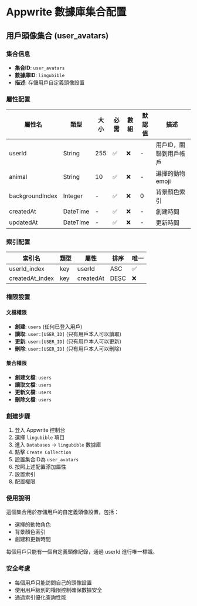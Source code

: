 # Appwrite 數據庫集合配置

## 用戶頭像集合 (user_avatars)

### 集合信息
- **集合ID**: `user_avatars`
- **數據庫ID**: `lingubible`
- **描述**: 存儲用戶自定義頭像設置

### 屬性配置

| 屬性名 | 類型 | 大小 | 必需 | 數組 | 默認值 | 描述 |
|--------|------|------|------|------|--------|------|
| userId | String | 255 | ✅ | ❌ | - | 用戶ID，關聯到用戶帳戶 |
| animal | String | 10 | ✅ | ❌ | - | 選擇的動物emoji |
| backgroundIndex | Integer | - | ✅ | ❌ | 0 | 背景顏色索引 |
| createdAt | DateTime | - | ✅ | ❌ | - | 創建時間 |
| updatedAt | DateTime | - | ✅ | ❌ | - | 更新時間 |

### 索引配置

| 索引名 | 類型 | 屬性 | 排序 | 唯一 |
|--------|------|------|------|------|
| userId_index | key | userId | ASC | ✅ |
| createdAt_index | key | createdAt | DESC | ❌ |

### 權限設置

#### 文檔權限
- **創建**: `users` (任何已登入用戶)
- **讀取**: `user:[USER_ID]` (只有用戶本人可以讀取)
- **更新**: `user:[USER_ID]` (只有用戶本人可以更新)
- **刪除**: `user:[USER_ID]` (只有用戶本人可以刪除)

#### 集合權限
- **創建文檔**: `users`
- **讀取文檔**: `users`
- **更新文檔**: `users`
- **刪除文檔**: `users`

### 創建步驟

1. 登入 Appwrite 控制台
2. 選擇 `lingubible` 項目
3. 進入 `Databases` → `lingubible` 數據庫
4. 點擊 `Create Collection`
5. 設置集合ID為 `user_avatars`
6. 按照上述配置添加屬性
7. 設置索引
8. 配置權限

### 使用說明

這個集合用於存儲用戶的自定義頭像設置，包括：
- 選擇的動物角色
- 背景顏色索引
- 創建和更新時間

每個用戶只能有一個自定義頭像記錄，通過 userId 進行唯一標識。

### 安全考慮

- 每個用戶只能訪問自己的頭像設置
- 使用用戶級別的權限控制確保數據安全
- 通過索引優化查詢性能 